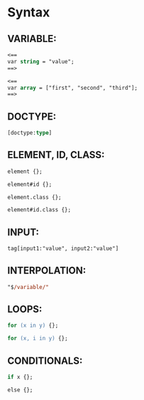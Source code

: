 # Syntax
## VARIABLE:
```ps
<==
var string = "value";
==>
```
```ps
<==
var array = ["first", "second", "third"];
==>
```
## DOCTYPE:
```ps
[doctype:type]
```
## ELEMENT, ID, CLASS:
```ps
element {};
```
```ps
element#id {};
```
```ps
element.class {};
```
```ps
element#id.class {};
```
## INPUT:
```ps
tag[input1:"value", input2:"value"]
```
## INTERPOLATION:
```ps
"$/variable/"
```
## LOOPS:
```ps
for (x in y) {};
```
```ps
for (x, i in y) {};
```
## CONDITIONALS:
```ps
if x {};
```
```ps
else {};
```